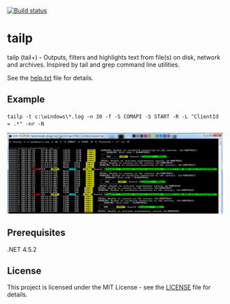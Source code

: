 [![Build status](https://ci.appveyor.com/api/projects/status/y1m45wj4wgjaa6wn?svg=true)](https://ci.appveyor.com/project/adrian-bulicanu/tailp)

# tailp

tailp (tail+) - Outputs, filters and highlights text from file(s) on disk, network and archives.
Inspired by tail and grep command line utilities.

See the [help.txt](tailp/Resources/help.txt) file for details.

## Example

`tailp -t c:\windows\*.log -n 30 -f -S COMAPI -S START -R -L "ClientId = .*" -nr -N`

![Screenshot](docs/sample_screenshot.png)

## Prerequisites

.NET 4.5.2

## License

This project is licensed under the MIT License - see the [LICENSE](LICENSE) file for details.
